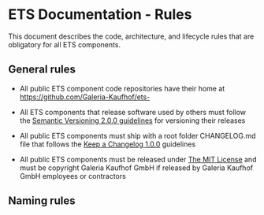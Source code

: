 # ETS Documentation - Rules

This document describes the code, architecture, and lifecycle rules that are obligatory for all ETS components.


## General rules

- All public ETS component code repositories have their home at https://github.com/Galeria-Kaufhof/ets-<name-of-component>

- All ETS components that release software used by others must follow the [Semantic Versioning 2.0.0 guidelines](https://semver.org/spec/v2.0.0.html) for versioning their releases

- All public ETS components must ship with a root folder CHANGELOG.md file that follows the [Keep a Changelog 1.0.0](https://keepachangelog.com/en/1.0.0/) guidelines

- All public ETS components must be released under [The MIT License](https://opensource.org/licenses/MIT) and must be copyright Galeria Kaufhof GmbH if released by Galeria Kaufhof GmbH employees or contractors




## Naming rules


